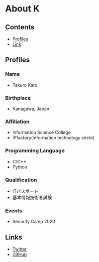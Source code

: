 # About K  
## Contents
- [Profiles](#profiles)
- [Link](#links)
## Profiles  
### Name  
- Takuro Kato  
### Birthplace  
- Kanagawa, Japan  
### Affiliation  
- Information Science College  
- IPfactory(information technology circle)  
### Programming Language  
- C/C++  
- Python  
### Qualification  
- ITパスポート  
- 基本情報技術者試験
### Events  
- Security Camp 2020  
## Links
- [Twitter](https://twitter.com/K_1001011)  
- [GitHub](https://github.com/K1001011)  

